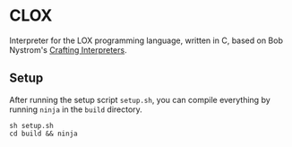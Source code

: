 # CLOX
Interpreter for the LOX programming language, written in C, based on Bob Nystrom's [Crafting Interpreters](http://craftinginterpreters.com).

## Setup
After running the setup script `setup.sh`, you can compile everything by running `ninja` in the `build` directory.
```
sh setup.sh
cd build && ninja
``` 
